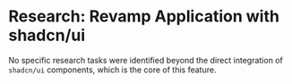 # Research: Revamp Application with shadcn/ui

No specific research tasks were identified beyond the direct integration of `shadcn/ui` components, which is the core of this feature.
